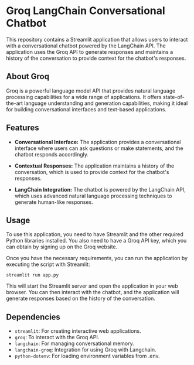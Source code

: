 # Groq LangChain Conversational Chatbot

This repository contains a Streamlit application that allows users to interact with a conversational chatbot powered by the LangChain API. The application uses the Groq API to generate responses and maintains a history of the conversation to provide context for the chatbot's responses.

## About Groq
Groq is a powerful language model API that provides natural language processing capabilities for a wide range of applications. It offers state-of-the-art language understanding and generation capabilities, making it ideal for building conversational interfaces and text-based applications.

## Features

- **Conversational Interface:** The application provides a conversational interface where users can ask questions or make statements, and the chatbot responds accordingly.

- **Contextual Responses:** The application maintains a history of the conversation, which is used to provide context for the chatbot's responses.

- **LangChain Integration:** The chatbot is powered by the LangChain API, which uses advanced natural language processing techniques to generate human-like responses.

## Usage

To use this application, you need to have Streamlit and the other required Python libraries installed. You also need to have a Groq API key, which you can obtain by signing up on the Groq website.

Once you have the necessary requirements, you can run the application by executing the script with Streamlit:


```
streamlit run app.py
```

This will start the Streamlit server and open the application in your web browser. You can then interact with the chatbot, and the application will generate responses based on the history of the conversation.

## Dependencies
- ``streamlit``: For creating interactive web applications.
- ``groq``: To interact with the Groq API.
- ``langchain``: For managing conversational memory.
- ``langchain-groq``: Integration for using Groq with Langchain.
- ``python-dotenv``: For loading environment variables from .env.
